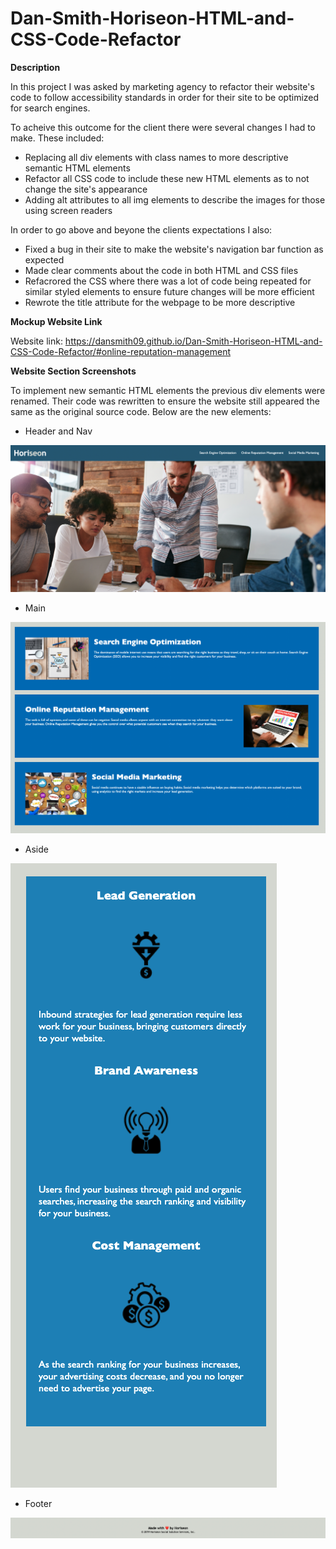 # Dan-Smith-Horiseon-HTML-and-CSS-Code-Refactor

**Description**

In this project I was asked by marketing agency to refactor their website's code to follow accessibility standards in order for their site to be optimized for search engines.

To acheive this outcome for the client there were several changes I had to make. These included:
- Replacing all div elements with class names to more descriptive semantic HTML elements
- Refactor all CSS code to include these new HTML elements as to not change the site's appearance 
- Adding alt attributes to all img elements to describe the images for those using screen readers

In order to go above and beyone the clients expectations I also:
- Fixed a bug in their site to make the website's navigation bar function as expected
- Made clear comments about the code in both HTML and CSS files
- Refacrored the CSS where there was a lot of code being repeated for similar styled elements to ensure future changes will be more efficient
- Rewrote the title attribute for the webpage to be more descriptive

**Mockup Website Link**

Website link:
https://dansmith09.github.io/Dan-Smith-Horiseon-HTML-and-CSS-Code-Refactor/#online-reputation-management

**Website Section Screenshots**

To implement new semantic HTML elements the previous div elements were renamed. Their code was rewritten to ensure the website still appeared the same as the original source code. Below are the new elements:

- Header and Nav

![](Images/Header-and-Nav.png)

- Main

![](Images/Main.png)

- Aside

![](Images/Aside.png)

- Footer

![](Images/Footer.png)

